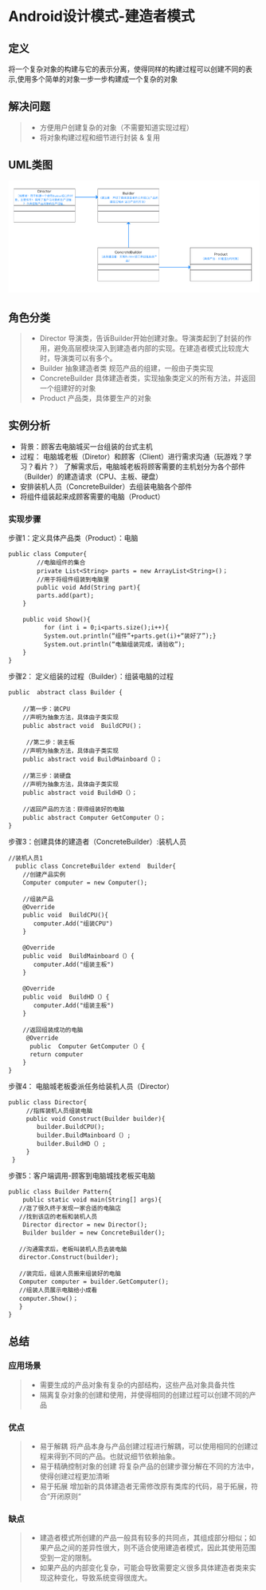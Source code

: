 # Android设计模式-建造者模式

## 定义
将一个复杂对象的构建与它的表示分离，使得同样的构建过程可以创建不同的表示,使用多个简单的对象一步一步构建成一个复杂的对象

## 解决问题
>* 方便用户创建复杂的对象（不需要知道实现过程）
>* 将对象构建过程和细节进行封装 & 复用

## UML类图
![avatar](picture/builder-uml.png)

## 角色分类
>* Director 导演类，告诉Builder开始创建对象。导演类起到了封装的作用，避免高层模块深入到建造者内部的实现。在建造者模式比较庞大时，导演类可以有多个。
>* Builder 抽象建造者类 规范产品的组建，一般由子类实现
>* ConcreteBuilder 具体建造者类，实现抽象类定义的所有方法，并返回一个组建好的对象
>* Product 产品类，具体要生产的对象

## 实例分析
* 背景：顾客去电脑城买一台组装的台式主机
* 过程：
电脑城老板（Diretor）和顾客（Client）进行需求沟通（玩游戏？学习？看片？）
了解需求后，电脑城老板将顾客需要的主机划分为各个部件（Builder）的建造请求（CPU、主板、硬盘）
* 安排装机人员（ConcreteBuilder）去组装电脑各个部件
* 将组件组装起来成顾客需要的电脑（Product）

### 实现步骤
步骤1：定义具体产品类（Product）：电脑
```
public class Computer{
    	//电脑组件的集合
    	private List<String> parts = new ArrayList<String>()；
    	//用于将组件组装到电脑里
    	public void Add(String part){
    	parts.add(part);
	}
    
    public void Show(){
          for (int i = 0;i<parts.size();i++){    
          System.out.println(“组件”+parts.get(i)+“装好了”);}
          System.out.println(“电脑组装完成，请验收”);
	}
}
```
步骤2： 定义组装的过程（Builder）：组装电脑的过程
```
public  abstract class Builder {  

    //第一步：装CPU
    //声明为抽象方法，具体由子类实现 
    public abstract void  BuildCPU()；

     //第二步：装主板
   	//声明为抽象方法，具体由子类实现 
    public abstract void BuildMainboard（）；

	//第三步：装硬盘
	//声明为抽象方法，具体由子类实现 
    public abstract void BuildHD（）；

	//返回产品的方法：获得组装好的电脑
    public abstract Computer GetComputer（）；
}
```
步骤3：创建具体的建造者（ConcreteBuilder）:装机人员
```
//装机人员1
  public class ConcreteBuilder extend  Builder{
    //创建产品实例
    Computer computer = new Computer();

    //组装产品
    @Override
    public void  BuildCPU(){  
       computer.Add("组装CPU")
    }  

    @Override
    public void  BuildMainboard（）{  
       computer.Add("组装主板")
    }  

    @Override
    public void  BuildHD（）{  
       computer.Add("组装主板")
    }  

    //返回组装成功的电脑
     @Override
      public  Computer GetComputer（）{  
      return computer
    }  
}
```

步骤4： 电脑城老板委派任务给装机人员（Director）
```
public class Director{
     //指挥装机人员组装电脑
     public void Construct(Builder builder){                    
      	builder.BuildCPU();
      	builder.BuildMainboard（）;
      	builder.BuildHD（）;
     }
 }
 ```
 步骤5：客户端调用-顾客到电脑城找老板买电脑
 ```
 public class Builder Pattern{
 	 public static void main(String[] args){
	//逛了很久终于发现一家合适的电脑店
	//找到该店的老板和装机人员
 	 Director director = new Director();
  	 Builder builder = new ConcreteBuilder();

	//沟通需求后，老板叫装机人员去装电脑
	director.Construct(builder);

	//装完后，组装人员搬来组装好的电脑
	Computer computer = builder.GetComputer();
	//组装人员展示电脑给小成看
	computer.Show()；
    }     
}
```
## 总结
### 应用场景
> * 需要生成的产品对象有复杂的内部结构，这些产品对象具备共性
> * 隔离复杂对象的创建和使用，并使得相同的创建过程可以创建不同的产品
### 优点
>* 易于解耦
将产品本身与产品创建过程进行解耦，可以使用相同的创建过程来得到不同的产品。也就说细节依赖抽象。
>* 易于精确控制对象的创建
将复杂产品的创建步骤分解在不同的方法中，使得创建过程更加清晰
>* 易于拓展
增加新的具体建造者无需修改原有类库的代码，易于拓展，符合“开闭原则“
### 缺点
>* 建造者模式所创建的产品一般具有较多的共同点，其组成部分相似；如果产品之间的差异性很大，则不适合使用建造者模式，因此其使用范围受到一定的限制。
>* 如果产品的内部变化复杂，可能会导致需要定义很多具体建造者类来实现这种变化，导致系统变得很庞大。
